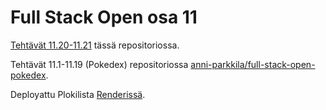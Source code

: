 # Full Stack Open osa 11

[Tehtävät 11.20-11.21](https://fullstackopen.com/en/part11/expanding_further#exercises-11-19-11-21) tässä repositoriossa.

Tehtävät 11.1-11.19 (Pokedex) repositoriossa [anni-parkkila/full-stack-open-pokedex](https://github.com/anni-parkkila/full-stack-open-pokedex).

Deployattu Plokilista [Renderissä](https://plokilista.onrender.com/).
